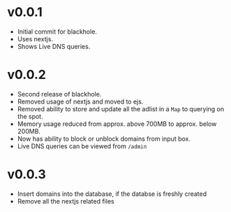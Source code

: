 # v0.0.1

* Initial commit for blackhole.
* Uses nextjs.
* Shows Live DNS queries.

# v0.0.2

* Second release of blackhole.
* Removed usage of nextjs and moved to ejs.
* Removed ability to store and update all the adlist in a `Map` to querying on the spot.
* Memory usage reduced from approx. above 700MB to approx. below 200MB.
* Now has ability to block or unblock domains from input box.
* Live DNS queries can be viewed from `/admin`


# v0.0.3

* Insert domains into the database, if the databse is freshly created
* Remove all the nextjs related files

